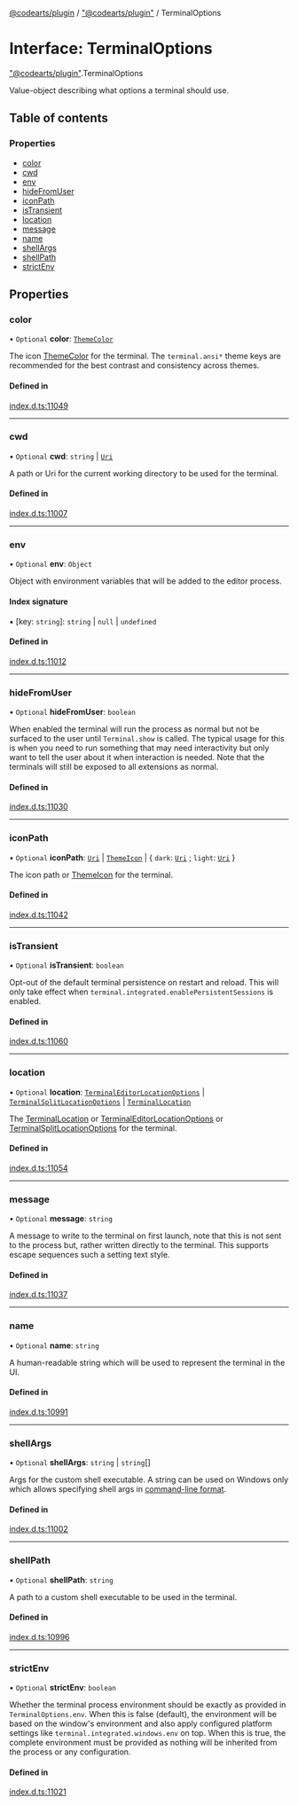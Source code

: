 [@codearts/plugin](../README.md) / ["@codearts/plugin"](../modules/_codearts_plugin_.md) / TerminalOptions

# Interface: TerminalOptions

["@codearts/plugin"](../modules/_codearts_plugin_.md).TerminalOptions

Value-object describing what options a terminal should use.

## Table of contents

### Properties

- [color](codearts_plugin_.TerminalOptions.md#color)
- [cwd](codearts_plugin_.TerminalOptions.md#cwd)
- [env](codearts_plugin_.TerminalOptions.md#env)
- [hideFromUser](codearts_plugin_.TerminalOptions.md#hidefromuser)
- [iconPath](codearts_plugin_.TerminalOptions.md#iconpath)
- [isTransient](codearts_plugin_.TerminalOptions.md#istransient)
- [location](codearts_plugin_.TerminalOptions.md#location)
- [message](codearts_plugin_.TerminalOptions.md#message)
- [name](codearts_plugin_.TerminalOptions.md#name)
- [shellArgs](codearts_plugin_.TerminalOptions.md#shellargs)
- [shellPath](codearts_plugin_.TerminalOptions.md#shellpath)
- [strictEnv](codearts_plugin_.TerminalOptions.md#strictenv)

## Properties

### color

• `Optional` **color**: [`ThemeColor`](../classes/codearts_plugin_.ThemeColor.md)

The icon [ThemeColor](../classes/codearts_plugin_.ThemeColor.md) for the terminal.
The `terminal.ansi*` theme keys are
recommended for the best contrast and consistency across themes.

#### Defined in

[index.d.ts:11049](https://github.com/shuyaqian/cloudide-plugin-api/blob/5b69219/index.d.ts#L11049)

___

### cwd

• `Optional` **cwd**: `string` \| [`Uri`](../classes/codearts_plugin_.Uri.md)

A path or Uri for the current working directory to be used for the terminal.

#### Defined in

[index.d.ts:11007](https://github.com/shuyaqian/cloudide-plugin-api/blob/5b69219/index.d.ts#L11007)

___

### env

• `Optional` **env**: `Object`

Object with environment variables that will be added to the editor process.

#### Index signature

▪ [key: `string`]: `string` \| ``null`` \| `undefined`

#### Defined in

[index.d.ts:11012](https://github.com/shuyaqian/cloudide-plugin-api/blob/5b69219/index.d.ts#L11012)

___

### hideFromUser

• `Optional` **hideFromUser**: `boolean`

When enabled the terminal will run the process as normal but not be surfaced to the user
until `Terminal.show` is called. The typical usage for this is when you need to run
something that may need interactivity but only want to tell the user about it when
interaction is needed. Note that the terminals will still be exposed to all extensions
as normal.

#### Defined in

[index.d.ts:11030](https://github.com/shuyaqian/cloudide-plugin-api/blob/5b69219/index.d.ts#L11030)

___

### iconPath

• `Optional` **iconPath**: [`Uri`](../classes/codearts_plugin_.Uri.md) \| [`ThemeIcon`](../classes/codearts_plugin_.ThemeIcon.md) \| { `dark`: [`Uri`](../classes/codearts_plugin_.Uri.md) ; `light`: [`Uri`](../classes/codearts_plugin_.Uri.md)  }

The icon path or [ThemeIcon](../classes/codearts_plugin_.ThemeIcon.md) for the terminal.

#### Defined in

[index.d.ts:11042](https://github.com/shuyaqian/cloudide-plugin-api/blob/5b69219/index.d.ts#L11042)

___

### isTransient

• `Optional` **isTransient**: `boolean`

Opt-out of the default terminal persistence on restart and reload.
This will only take effect when `terminal.integrated.enablePersistentSessions` is enabled.

#### Defined in

[index.d.ts:11060](https://github.com/shuyaqian/cloudide-plugin-api/blob/5b69219/index.d.ts#L11060)

___

### location

• `Optional` **location**: [`TerminalEditorLocationOptions`](codearts_plugin_.TerminalEditorLocationOptions.md) \| [`TerminalSplitLocationOptions`](codearts_plugin_.TerminalSplitLocationOptions.md) \| [`TerminalLocation`](../enums/codearts_plugin_.TerminalLocation.md)

The [TerminalLocation](../enums/codearts_plugin_.TerminalLocation.md) or [TerminalEditorLocationOptions](codearts_plugin_.TerminalEditorLocationOptions.md) or [TerminalSplitLocationOptions](codearts_plugin_.TerminalSplitLocationOptions.md) for the terminal.

#### Defined in

[index.d.ts:11054](https://github.com/shuyaqian/cloudide-plugin-api/blob/5b69219/index.d.ts#L11054)

___

### message

• `Optional` **message**: `string`

A message to write to the terminal on first launch, note that this is not sent to the
process but, rather written directly to the terminal. This supports escape sequences such
a setting text style.

#### Defined in

[index.d.ts:11037](https://github.com/shuyaqian/cloudide-plugin-api/blob/5b69219/index.d.ts#L11037)

___

### name

• `Optional` **name**: `string`

A human-readable string which will be used to represent the terminal in the UI.

#### Defined in

[index.d.ts:10991](https://github.com/shuyaqian/cloudide-plugin-api/blob/5b69219/index.d.ts#L10991)

___

### shellArgs

• `Optional` **shellArgs**: `string` \| `string`[]

Args for the custom shell executable. A string can be used on Windows only which allows
specifying shell args in [command-line format](https://msdn.microsoft.com/en-au/08dfcab2-eb6e-49a4-80eb-87d4076c98c6).

#### Defined in

[index.d.ts:11002](https://github.com/shuyaqian/cloudide-plugin-api/blob/5b69219/index.d.ts#L11002)

___

### shellPath

• `Optional` **shellPath**: `string`

A path to a custom shell executable to be used in the terminal.

#### Defined in

[index.d.ts:10996](https://github.com/shuyaqian/cloudide-plugin-api/blob/5b69219/index.d.ts#L10996)

___

### strictEnv

• `Optional` **strictEnv**: `boolean`

Whether the terminal process environment should be exactly as provided in
`TerminalOptions.env`. When this is false (default), the environment will be based on the
window's environment and also apply configured platform settings like
`terminal.integrated.windows.env` on top. When this is true, the complete environment
must be provided as nothing will be inherited from the process or any configuration.

#### Defined in

[index.d.ts:11021](https://github.com/shuyaqian/cloudide-plugin-api/blob/5b69219/index.d.ts#L11021)
